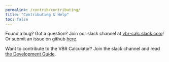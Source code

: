 ```yaml
---
permalink: /contrib/contributing/
title: "Contributing & Help"
toc: false
---
```


Found a bug? Got a question? Join our slack channel at [vbr-calc.slack.com](https://join.slack.com/t/vbr-calc/shared_invite/enQtODI0MTk4NzIxNzkzLTZlYjMwYTc4MTVkOTg2ZDgyNTQxNTAxNjc2NmNkMzA2MmVjOTJkYjYzNjc1ZDJhNzg5ZWU2MzE4OTEyNmMxNGU)! Or submit an issue on github [here](https://github.com/vbr-calc/vbr/issues). 

Want to contribute to the VBR Calculator? Join the slack channel and read [the Development Guide](/vbr/devguide/).
